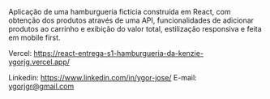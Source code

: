 Aplicação de uma hamburgueria fictícia construída em React, com obtenção dos produtos através de uma API, funcionalidades de adicionar produtos ao carrinho e exibição do valor total, estilização responsiva e feita em mobile first.

Vercel: https://react-entrega-s1-hamburgueria-da-kenzie-ygorjg.vercel.app/

Linkedin: https://www.linkedin.com/in/ygor-jose/
E-mail: ygorjgr@gmail.com
